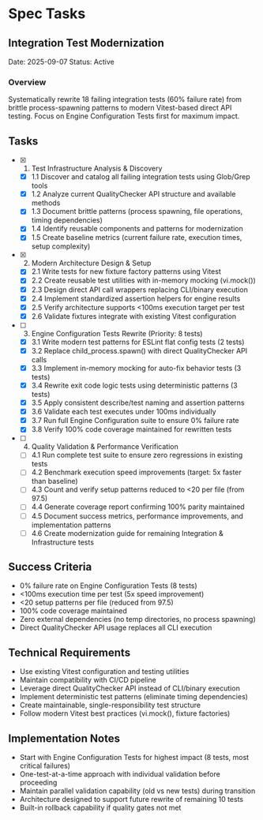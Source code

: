 # Spec Tasks

## Integration Test Modernization

Date: 2025-09-07 Status: Active

### Overview

Systematically rewrite 18 failing integration tests (60% failure rate) from
brittle process-spawning patterns to modern Vitest-based direct API testing.
Focus on Engine Configuration Tests first for maximum impact.

## Tasks

- [x] 1. Test Infrastructure Analysis & Discovery
  - [x] 1.1 Discover and catalog all failing integration tests using Glob/Grep
        tools
  - [x] 1.2 Analyze current QualityChecker API structure and available methods
  - [x] 1.3 Document brittle patterns (process spawning, file operations, timing
        dependencies)
  - [x] 1.4 Identify reusable components and patterns for modernization
  - [x] 1.5 Create baseline metrics (current failure rate, execution times,
        setup complexity)

- [x] 2. Modern Architecture Design & Setup
  - [x] 2.1 Write tests for new fixture factory patterns using Vitest
  - [x] 2.2 Create reusable test utilities with in-memory mocking (vi.mock())
  - [x] 2.3 Design direct API call wrappers replacing CLI/binary execution
  - [x] 2.4 Implement standardized assertion helpers for engine results
  - [x] 2.5 Verify architecture supports <100ms execution target per test
  - [x] 2.6 Validate fixtures integrate with existing Vitest configuration

- [ ] 3. Engine Configuration Tests Rewrite (Priority: 8 tests)
  - [x] 3.1 Write modern test patterns for ESLint flat config tests (2 tests)
  - [x] 3.2 Replace child_process.spawn() with direct QualityChecker API calls
  - [x] 3.3 Implement in-memory mocking for auto-fix behavior tests (3 tests)
  - [x] 3.4 Rewrite exit code logic tests using deterministic patterns (3 tests)
  - [x] 3.5 Apply consistent describe/test naming and assertion patterns
  - [x] 3.6 Validate each test executes under 100ms individually
  - [x] 3.7 Run full Engine Configuration suite to ensure 0% failure rate
  - [x] 3.8 Verify 100% code coverage maintained for rewritten tests

- [ ] 4. Quality Validation & Performance Verification
  - [ ] 4.1 Run complete test suite to ensure zero regressions in existing tests
  - [ ] 4.2 Benchmark execution speed improvements (target: 5x faster than
        baseline)
  - [ ] 4.3 Count and verify setup patterns reduced to <20 per file (from 97.5)
  - [ ] 4.4 Generate coverage report confirming 100% parity maintained
  - [ ] 4.5 Document success metrics, performance improvements, and
        implementation patterns
  - [ ] 4.6 Create modernization guide for remaining Integration &
        Infrastructure tests

## Success Criteria

- 0% failure rate on Engine Configuration Tests (8 tests)
- <100ms execution time per test (5x speed improvement)
- <20 setup patterns per file (reduced from 97.5)
- 100% code coverage maintained
- Zero external dependencies (no temp directories, no process spawning)
- Direct QualityChecker API usage replaces all CLI execution

## Technical Requirements

- Use existing Vitest configuration and testing utilities
- Maintain compatibility with CI/CD pipeline
- Leverage direct QualityChecker API instead of CLI/binary execution
- Implement deterministic test patterns (eliminate timing dependencies)
- Create maintainable, single-responsibility test structure
- Follow modern Vitest best practices (vi.mock(), fixture factories)

## Implementation Notes

- Start with Engine Configuration Tests for highest impact (8 tests, most
  critical failures)
- One-test-at-a-time approach with individual validation before proceeding
- Maintain parallel validation capability (old vs new tests) during transition
- Architecture designed to support future rewrite of remaining 10 tests
- Built-in rollback capability if quality gates not met
